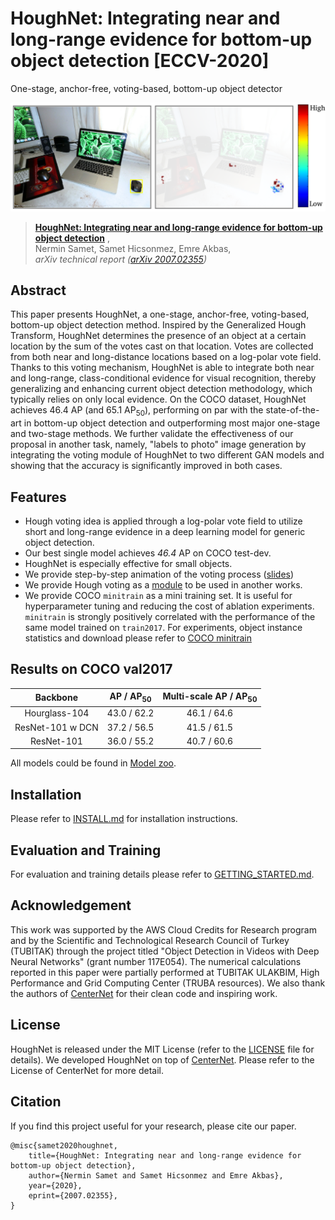 # HoughNet: Integrating near and long-range evidence for bottom-up object detection [ECCV-2020]

One-stage, anchor-free, voting-based, bottom-up object detector

<img src="readme/teaser.png" width="550">

> [**HoughNet: Integrating near and long-range evidence for bottom-up object detection**](https://arxiv.org/abs/2007.02355) ,            
> Nermin Samet, Samet Hicsonmez, Emre Akbas,        
> *arXiv technical report ([arXiv 2007.02355](https://arxiv.org/abs/2007.02355))*         

## Abstract
This paper presents HoughNet, a one-stage, anchor-free, voting-based,
bottom-up object detection method. Inspired by the Generalized Hough Transform,
HoughNet determines the presence of an object at a certain location by the sum of the
votes cast on that location. Votes are collected from both near and long-distance locations
based on a log-polar vote field. Thanks to this voting mechanism, HoughNet is able to integrate both near and long-range,
class-conditional evidence for visual recognition, thereby generalizing and enhancing current object detection methodology, which typically relies on only local evidence. On the COCO dataset, HoughNet achieves 46.4 AP (and 65.1 AP<sub>50</sub>), performing on par with the state-of-the-art in bottom-up object detection and outperforming most  major one-stage and two-stage methods. We further validate the effectiveness of our proposal in another task, namely, "labels to photo" image generation by integrating the voting module of HoughNet to two different GAN models and showing that the accuracy is significantly improved in both cases. 

## Features
- Hough voting idea is applied through a log-polar vote field to utilize short and long-range evidence in a deep
learning model for generic object detection.
- Our best single model achieves *46.4* AP on COCO test-dev.
- HoughNet is especially effective for small objects.
- We provide step-by-step animation of the voting process ([slides](https://docs.google.com/presentation/d/1TI9gL3RC7URcNI7C72xxBiozbd2aNnYGTPAzU-BNbbo/edit?usp=sharing))
- We provide Hough voting as a [module](src/lib/models/networks/hough_module.py) to be used in another works.
- We provide COCO `minitrain` as a mini training set. It is useful for hyperparameter tuning and reducing the cost of ablation experiments. `minitrain` is strongly  positively correlated with the performance of the same model trained on `train2017`. For experiments, object instance statistics and download please refer to [COCO minitrain](https://github.com/giddyyupp/coco-minitrain)


## Results on COCO val2017

| Backbone        | AP / AP<sub>50</sub> | Multi-scale AP / AP<sub>50</sub> |
|:---------------:|:----------:|:----------------------:|
|Hourglass-104    | 43.0 / 62.2 |  46.1 / 64.6         |
|ResNet-101 w DCN | 37.2 / 56.5 |  41.5 / 61.5         |
|ResNet-101       | 36.0 / 55.2 |  40.7 / 60.6         |

All models could be found in [Model zoo](readme/MODEL_ZOO.md).

## Installation

Please refer to [INSTALL.md](readme/INSTALL.md) for installation instructions.

## Evaluation and Training

For evaluation and training details please refer to [GETTING_STARTED.md](readme/GETTING_STARTED.md).

## Acknowledgement

This work was supported by the AWS Cloud Credits for Research program and by the Scientific and Technological Research Council of Turkey (TUBITAK) through the project titled "Object Detection in Videos with Deep Neural Networks" (grant number 117E054). The numerical calculations reported in this paper were partially performed at TUBITAK ULAKBIM,  High Performance and Grid Computing Center (TRUBA resources). We also thank the authors of [CenterNet](https://github.com/xingyizhou/CenterNet) for their clean code and inspiring work.

## License

HoughNet is released under the MIT License (refer to the [LICENSE](readme/LICENSE) file for details). We developed HoughNet on top of [CenterNet](https://github.com/xingyizhou/CenterNet). Please refer to the License of CenterNet for more detail.

## Citation

If you find this project useful for your research, please cite our paper.
```
@misc{samet2020houghnet,
    title={HoughNet: Integrating near and long-range evidence for bottom-up object detection},
    author={Nermin Samet and Samet Hicsonmez and Emre Akbas},
    year={2020},
    eprint={2007.02355},
}
```
